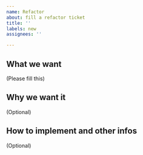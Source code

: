 ```yaml
---
name: Refactor
about: fill a refactor ticket
title: ''
labels: new
assignees: ''

---
```


## What we want

(Please fill this)

## Why we want it

(Optional)

## How to implement and other infos

(Optional)  